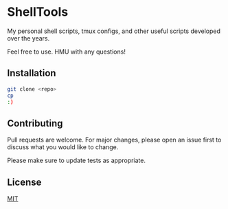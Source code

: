 # ShellTools

My personal shell scripts, tmux configs, and other useful scripts developed over the years. 

Feel free to use. HMU with any questions!

## Installation

```bash
git clone <repo>
cp
:)
```

## Contributing
Pull requests are welcome. For major changes, please open an issue first to discuss what you would like to change.

Please make sure to update tests as appropriate.

## License
[MIT](https://choosealicense.com/licenses/mit/)